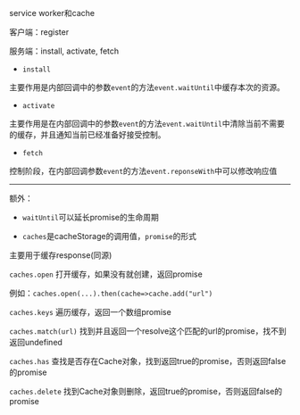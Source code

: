 service worker和cache

客户端：register

服务端：install, activate, fetch

* `install`

主要作用是内部回调中的参数`event`的方法`event.waitUntil`中缓存本次的资源。

* `activate`

主要作用是在内部回调中的参数`event`的方法`event.waitUntil`中清除当前不需要的缓存，并且通知当前已经准备好接受控制。

* `fetch`

控制阶段，在内部回调参数`event`的方法`event.reponseWith`中可以修改响应值

-------
额外：

* `waitUntil`可以延长promise的生命周期

* `caches`是cacheStorage的调用值，`promise`的形式

主要用于缓存response(同源)

`caches.open` 打开缓存，如果没有就创建，返回promise

例如：`caches.open(...).then(cache=>cache.add("url")`

`caches.keys` 遍历缓存，返回一个数组promise

`caches.match(url)` 找到并且返回一个resolve这个匹配的url的promise，找不到返回undefined

`caches.has` 查找是否存在Cache对象，找到返回true的promise，否则返回false的promise

`caches.delete` 找到Cache对象则删除，返回true的promise，否则返回false的promise
